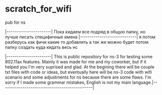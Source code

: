 # scratch_for_wifi
pub for  ns


|-----------------------| Пока кидаем все подряд в общую папку, но лучше писать специфичные имена |-----------------------------|
я потом разберусь как фичи какие то добавлять
а так же можно будет потом папку создать куда кидать весь нс






|-----------------------| This is public repository for ns-3 for testing some 802.11ax features. Mainly it was made for me 
and my coworker, but if it helped you I'm very suprised and glad. At the begining there will be couple txt files with code 
or ideas, but eventually here will be ns-3 code with wifi scenario and some adjustments for ns because there are some flaws.
I'm sorry if I made some grammar mistakes, English is not my main language.|-----------------------------------------------|
